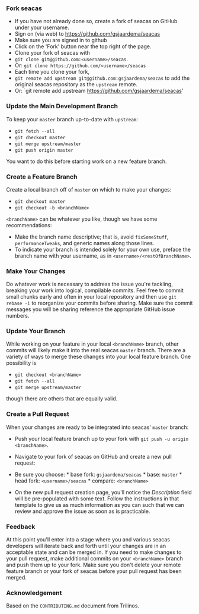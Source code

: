 ### Fork seacas

*   If you have not already done so, create a fork of seacas on GitHub under your username.
  *   Sign on (via web) to https://github.com/gsjaardema/seacas
  *   Make sure you are signed in to github
  *   Click on the 'Fork' button near the top right of the page.
*   Clone your fork of seacas with 
  *   `git clone git@github.com:<username>/seacas`.
  *   Or: `git clone https://github.com/<username>/seacas`
*   Each time you clone your fork, 
  *   `git remote add upstream git@github.com:gsjaardema/seacas` to add the original seacas repository as the `upstream` remote.
  *   Or: `git remote add upstream https://github.com/gsjaardema/seacas'

### Update the Main Development Branch

To keep your `master` branch up-to-date with `upstream`:

*   `git fetch --all`
*   `git checkout master`
*   `git merge upstream/master`
*   `git push origin master`

You want to do this before starting work on a new feature branch.

### Create a Feature Branch

Create a local branch off of `master` on which to make your changes:

*   `git checkout master`
*   `git checkout -b <branchName>`

`<branchName>` can be whatever you like, though we have some recommendations:
*   Make the branch name descriptive; that is, avoid `fixSomeStuff`, `performanceTweaks`, and generic names along those lines.
*   To indicate your branch is intended solely for your own use, preface the branch name with your username, as in `<username>/<restOfBranchName>`.

### Make Your Changes

Do whatever work is necessary to address the issue you're tackling,
breaking your work into logical, compilable commits.  Feel free to
commit small chunks early and often in your local repository and then
use `git rebase -i` to reorganize your commits before sharing.  Make
sure the commit messages you will be sharing reference the appropriate
GitHub issue numbers.

### Update Your Branch

While working on your feature in your local `<branchName>` branch,
other commits will likely make it into the real seacas `master`
branch.  There are a variety of ways to merge these changes into your
local feature branch.  One possibility is

*   `git checkout <branchName>`
*   `git fetch --all`
*   `git merge upstream/master`

though there are others that are equally valid.

### Create a Pull Request

When your changes are ready to be integrated into seacas' `master` branch:

*   Push your local feature branch up to your fork with `git push -u origin <branchName>`.

*   Navigate to your fork of seacas on GitHub and create a new pull request:

  *   Be sure you choose:
    *   base fork:  `gsjaardema/seacas`
    *   base:  `master`
    *   head fork:  `<username>/seacas`
    *   compare:  `<branchName>`

  *   On the new pull request creation page, you'll notice the *Description* field will be pre-populated with some text.  Follow the instructions in that template to give us as much information as you can such that we can review and approve the issue as soon as is practicable.

### Feedback

At this point you'll enter into a stage where you and various seacas
developers will iterate back and forth until your changes are in an
acceptable state and can be merged in.  If you need to make changes to
your pull request, make additional commits on your `<branchName>`
branch and push them up to your fork.  Make sure you don't delete your
remote feature branch or your fork of seacas before your pull request
has been merged.

### Acknowledgement
Based on the `CONTRIBUTING.md` document from Trilinos.